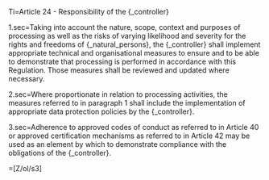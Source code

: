 Ti=Article 24 - Responsibility of the {_controller}

1.sec=Taking into account the nature, scope, context and purposes of processing as well as the risks of varying likelihood and severity for the rights and freedoms of {_natural_persons}, the {_controller} shall implement appropriate technical and organisational measures to ensure and to be able to demonstrate that processing is performed in accordance with this Regulation. Those measures shall be reviewed and updated where necessary.

2.sec=Where proportionate in relation to processing activities, the measures referred to in paragraph 1 shall include the implementation of appropriate data protection policies by the {_controller}.

3.sec=Adherence to approved codes of conduct as referred to in Article 40 or approved certification mechanisms as referred to in Article 42 may be used as an element by which to demonstrate compliance with the obligations of the {_controller}.

=[Z/ol/s3]
